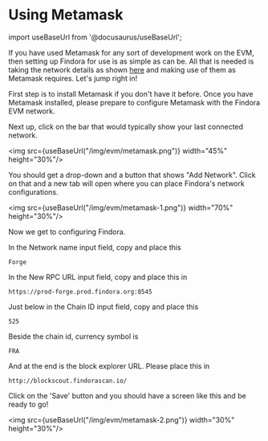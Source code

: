 # Using Metamask

import useBaseUrl from '@docusaurus/useBaseUrl';

If you have used Metamask for any sort of development work on the EVM, then setting up Findora for use is as simple as can be. All that is needed is taking the network details as shown [here](https://wiki.findora.org/docs/dapp/network/) and making use of them as Metamask requires. Let's jump right in!

First step is to install Metamask if you don't have it before. Once you have Metamask installed, please prepare to configure Metamask with the Findora EVM network.

Next up, click on the bar that would typically show your last connected network. 

<img src={useBaseUrl("/img/evm/metamask.png")} width="45%" height="30%"/>


You should get a drop-down and a button that shows "Add Network". Click on that and a new tab will open where you can place Findora's network configurations.

<img src={useBaseUrl("/img/evm/metamask-1.png")} width="70%" height="30%"/>

Now we get to configuring Findora. 

In the Network name input field, copy and place this

```
Forge
```

In the New RPC URL input field, copy and place this in 

```
https://prod-forge.prod.findora.org:8545
```

Just below in the Chain ID input field, copy and place this

```
525
```

Beside the chain id, currency symbol is 

```
FRA
```

And at the end is the block explorer URL. Please place this in

```
http://blockscout.findorascan.io/
```

Click on the 'Save' button and you should have a screen like this and be ready to go!

<img src={useBaseUrl("/img/evm/metamask-2.png")} width="30%" height="30%"/>
